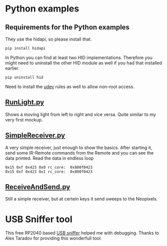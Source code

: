 # Python examples

## Requirements for the Python examples

They use the hidapi, so please install that.

```pip install hidapi```

In Python you can find at least two HID implementations.
Therefore you might need to uninstall the other HID module as well if you had that installed earlier.

```pip uninstall hid```

Need to install the [udev](../../udev/README.md) rules as well to allow non-root access.


## [RunLight.py](RunLight.py)
Shows a moving light from left to right and vice versa. Quite similar to my very first mockup.


## [SimpleReceiver.py](SimpleReceiver.py)
A very simple receiver, just enough to show the basics.
After starting it, send some IR-Remote commands from the Remote and you can see the data printed.
Read the data in endless loop
```
0x15 0xf 0x423 0x0 rc_core:  0x800f0423
0x15 0xf 0x423 0x1 rc_core:  0x800f0423
```
## [ReceiveAndSend.py](ReceiveAndSend.py)
Still a simple receiver, but at certein keys it send sweeps to the Neopixels.

# USB Sniffer tool
This free RP2040 based [USB sniffer](https://github.com/ataradov/usb-sniffer-lite) helped me with debugging. Thanks to Alex Taradov for providing this wonderfull tool.